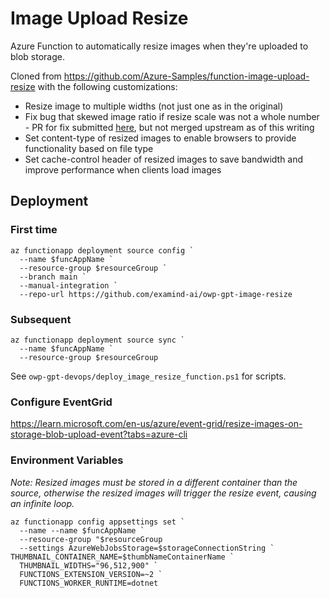 # Image Upload Resize

Azure Function to automatically resize images when they're uploaded to blob storage.

Cloned from https://github.com/Azure-Samples/function-image-upload-resize with the following customizations:

- Resize image to multiple widths (not just one as in the original)
- Fix bug that skewed image ratio if resize scale was not a whole number - PR for fix submitted [here](https://github.com/Azure-Samples/function-image-upload-resize/pull/24), but not merged upstream as of this writing
- Set content-type of resized images to enable browsers to provide functionality based on file type
- Set cache-control header of resized images to save bandwidth and improve performance when clients load images

## Deployment

### First time

```
az functionapp deployment source config `
  --name $funcAppName `
  --resource-group $resourceGroup `
  --branch main `
  --manual-integration `
  --repo-url https://github.com/examind-ai/owp-gpt-image-resize
```

### Subsequent

```
az functionapp deployment source sync `
  --name $funcAppName `
  --resource-group $resourceGroup
```

See `owp-gpt-devops/deploy_image_resize_function.ps1` for scripts.

### Configure EventGrid

https://learn.microsoft.com/en-us/azure/event-grid/resize-images-on-storage-blob-upload-event?tabs=azure-cli

### Environment Variables

_Note: Resized images must be stored in a different container than the source, otherwise the resized images will trigger the resize event, causing an infinite loop._

```
az functionapp config appsettings set `
  --name --name $funcAppName `
  --resource-group "$resourceGroup
  --settings AzureWebJobsStorage=$storageConnectionString ` THUMBNAIL_CONTAINER_NAME=$thumbNameContainerName `
  THUMBNAIL_WIDTHS="96,512,900" `
  FUNCTIONS_EXTENSION_VERSION=~2 `
  FUNCTIONS_WORKER_RUNTIME=dotnet
```
